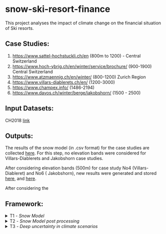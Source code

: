 # snow-ski-resort-finance
This project analyses the impact of climate change on the financial situation of Ski resorts.


## Case Studies:
1. https://www.sattel-hochstuckli.ch/en  (800m to 1200) - Central Switzerland
2. https://www.hoch-ybrig.ch/en/winter/service/brochure/  (900-1900) Central Switzerland
3. https://www.atzmaennig.ch/en/winter/  (800-1200) Zurich Region
4. https://www.villars-diablerets.ch/en/ (1200-3000)
5. https://www.champex.info/ (1486-2194)
6. https://www.davos.ch/winter/berge/jakobshorn/ (1500 - 2500)


## Input Datasets:
CH2018 [link](https://www.nccs.admin.ch/nccs/en/home/the-nccs/priority-themes/ch2018-climate-scenarios.html)

## Outputs:
The results of the snow model (in .csv format) for the case studies are collected [here](data_out_snow). For this step, no elevation bands were considered for Villars-Diablerets and Jakobshorn case studies. 

After considering elevation bands (500m) for case study No4 (Villars-Diableret) and No6 ( Jakobshorn), new results were generated and stored [here](data_out_snow_villars-diablerets_elev_band), and [here](/data_out_snow_davos_elev_band).

After considering the 

## Framework:

<details>
<summary>T1 - <i>Snow Model</i></summary>

### Topics
`Snow model overview`
`Snow model for grids`

The main modular snow model consists of Ablation, and Accumulation modules.

###  Literature
Farinotti (2012) [link](https://onlinelibrary.wiley.com/doi/abs/10.1002/hyp.8276)

Huss (2008a) [link](https://agupubs.onlinelibrary.wiley.com/doi/full/10.1029/2007JF000803)

Huss (2008b) [link](https://onlinelibrary.wiley.com/doi/10.1002/hyp.7055)

Hock (2005)"Glacier melt: a review of processes and their modelling" [link](https://journals.sagepub.com/doi/10.1191/0309133305pp453ra)


###  Notebooks 
No1. [snowModel version 1](snowmodel_py/snow_model_v1.ipynb)
</details>

<details>
<summary>T2 - <i>Snow Model post processing</i></summary>

### Topics
`Visualization of snow model results`
`Visualization of tipping points`
###  Notebooks
No2. [Visualization of snow model](snowModel2_Visualization.ipynb)

No3. [Visualization of snow model with elevation bands](snowModel2_Visualization_elevBand.ipynb)

</details>

<details>
<summary>T3 - <i>Deep uncertainty in climate scenarios</i></summary>

### Topics
`Deep Uncertainy`

In this task a paython code was developed to produce new climate scenarios based on CH2018 dataset

###  Literature
van Ginkel et al (2020), "Climate change induced socio-economic tipping points" [link](https://iopscience.iop.org/article/10.1088/1748-9326/ab6395)

Kwakkel (2017), "The Exploratory Modeling Workbench: An open source toolkit for exploratory modeling, scenario discovery, and (multi-objective) robust decision making"  [link](https://www.sciencedirect.com/science/article/pii/S1364815217301251)

Damm et al (2014), "Does artificial snow production pay under future climate conditions?"[link](https://www.sciencedirect.com/science/article/abs/pii/S0261517714000107?via%3Dihub)

###  Notebooks
No4. [Randomness notebook](randomness_tmp_pcp.ipynb)

No5. [Visualization of snow model outputs](snowModel2_randomness_Visualization.ipynb)

No6. [Visualization of snow model outpts with elevation bands](snowModel2_randomness_Visualization_elevBand.ipynb)

</details>


